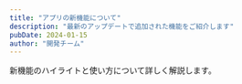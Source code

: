 ```yaml
---
title: "アプリの新機能について"
description: "最新のアップデートで追加された機能をご紹介します"
pubDate: 2024-01-15
author: "開発チーム"
---
```


新機能のハイライトと使い方について詳しく解説します。
